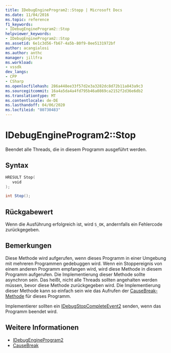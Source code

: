 ```yaml
---
title: IDebugEngineProgram2::Stopp | Microsoft Docs
ms.date: 11/04/2016
ms.topic: reference
f1_keywords:
- IDebugEngineProgram2::Stop
helpviewer_keywords:
- IDebugEngineProgram2::Stop
ms.assetid: 6e1c3d56-fb67-4a5b-80f9-8ee5131972bf
author: acangialosi
ms.author: anthc
manager: jillfra
ms.workload:
- vssdk
dev_langs:
- CPP
- CSharp
ms.openlocfilehash: 286a448ee33f57d2e3a3282dc8d72b11a843a9c3
ms.sourcegitcommit: 16a4a5da4a4fd795b46a0869ca2152f2d36e6db2
ms.translationtype: MT
ms.contentlocale: de-DE
ms.lasthandoff: 04/06/2020
ms.locfileid: "80730483"
---
```

# <a name="idebugengineprogram2stop"></a>IDebugEngineProgram2::Stop
Beendet alle Threads, die in diesem Programm ausgeführt werden.

## <a name="syntax"></a>Syntax

```cpp
HRESULT Stop( 
   void 
);
```

```csharp
int Stop();
```

## <a name="return-value"></a>Rückgabewert
 Wenn die Ausführung erfolgreich ist, wird `S_OK`, andernfalls ein Fehlercode zurückgegeben.

## <a name="remarks"></a>Bemerkungen
 Diese Methode wird aufgerufen, wenn dieses Programm in einer Umgebung mit mehreren Programmen gedebuggen wird. Wenn ein Stoppereignis von einem anderen Programm empfangen wird, wird diese Methode in diesem Programm aufgerufen. Die Implementierung dieser Methode sollte asynchron sein. Das heißt, nicht alle Threads sollten angehalten werden müssen, bevor diese Methode zurückgegeben wird. Die Implementierung dieser Methode kann so einfach sein wie das Aufrufen der [CauseBreak-Methode](../../../extensibility/debugger/reference/idebugprogram2-causebreak.md) für dieses Programm.

 Implementierer sollten ein [IDebugStopCompleteEvent2](../../../extensibility/debugger/reference/idebugstopcompleteevent2.md) senden, wenn das Programm beendet wird.

## <a name="see-also"></a>Weitere Informationen
- [IDebugEngineProgram2](../../../extensibility/debugger/reference/idebugengineprogram2.md)
- [CauseBreak](../../../extensibility/debugger/reference/idebugprogram2-causebreak.md)
